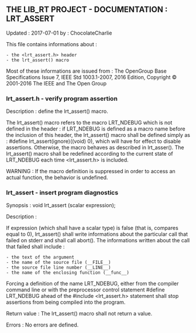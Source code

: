 ## THE LIB_RT PROJECT - DOCUMENTATION : LRT_ASSERT
Updated :	2017-07-01	by : ChocolateCharlie

This file contains informations about :

	- the <lrt_assert.h> header
	- the lrt_assert() macro

Most of these informations are issued from :	The OpenGroup Base Specifications Issue 7, IEEE Std 1003.1-2007, 2016 Edition,  Copyright © 2001-2016 The IEEE and The Open Group

### lrt_assert.h - verify program assertion

Description : define the lrt_assert() macro.

The lrt_assert() macro refers to the macro LRT_NDEBUG which is not defined in the header : if LRT_NDEBUG is defined as a macro name before the inclusion of this header, the lrt_assert() macro shall be defined simply as : #define lrt_assert(ignore)((void) 0), which will have for effect to disable assertions. Otherwise, the macro behaves as described in lrt_asser().
The lrt_assert() macro shall be redefined according to the current state of LRT_NDEBUG each time <lrt_assert.h> is included.

WARNING : If the macro definition is suppressed in order to access an actual function, the behavior is undefined.

### lrt_assert - insert program diagnostics

Synopsis : void lrt_assert (scalar expression);

Description :

If expression (which shall have a scalar type) is false (that is, compares equal to 0), lrt_assert() shall write informations about the particular call that failed on stderr and shall call abort(). The informations written about the call that failed shall include :

	- the text of the argument
	- the name of the source file (__FILE__)
	- the source file line number (__LINE__)
	- the name of the enclosing function (__func__)

Forcing a definition of the name LRT_NDEBUG, either from the compiler command line or with the preprocessor control statement #define LRT_NDEBUG ahead of the #include <lrt_assert.h> statement shall stop assertions from being compiled into the program.

Return value : The lrt_assert() macro shall not return a value.

Errors : No errors are defined.

